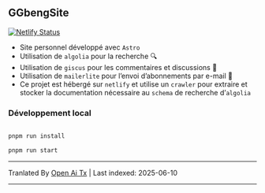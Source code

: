 ## GGbengSite

[![Netlify Status](https://api.netlify.com/api/v1/badges/58d6ebf4-6582-43fc-a7e7-a1ce4278e8f3/deploy-status)](https://app.netlify.com/sites/ggbengsite/deploys)

- Site personnel développé avec `Astro`
- Utilisation de `algolia` pour la recherche 🔍
- Utilisation de `giscus` pour les commentaires et discussions 🌈
- Utilisation de `mailerlite` pour l’envoi d’abonnements par e-mail 📮
- Ce projet est hébergé sur `netlify` et utilise un `crawler` pour extraire et stocker la documentation nécessaire au `schema` de recherche d’`algolia`

### Développement local

```bash

pnpm run install

pnpm run start
```

---

Tranlated By [Open Ai Tx](https://github.com/OpenAiTx/OpenAiTx) | Last indexed: 2025-06-10

---